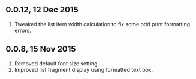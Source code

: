 ## 0.0.12, 12 Dec 2015
1. Tweaked the list item width calculation to fix some odd print formatting errors.
## 0.0.8, 15 Nov 2015
1. Removed default font size setting.
2. Improved list fragment display using formatted text box.
